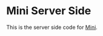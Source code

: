 # Mini Server Side

This is the server side code for [Mini](https://github.com/sahilsaha7773/mini).
